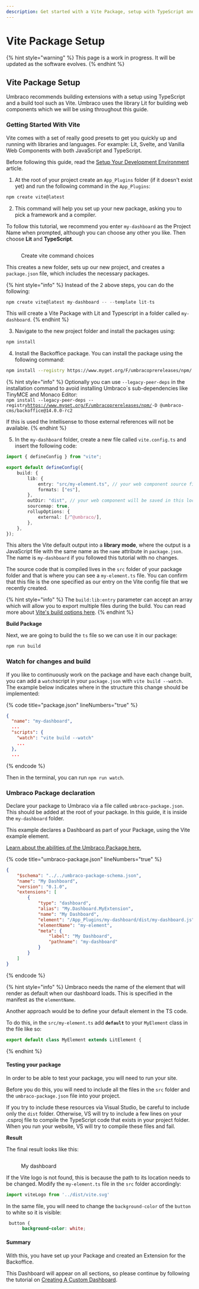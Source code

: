 ```yaml
---
description: Get started with a Vite Package, setup with TypeScript and Lit
---
```


# Vite Package Setup

{% hint style="warning" %}
This page is a work in progress. It will be updated as the software evolves.
{% endhint %}

## Vite Package Setup

Umbraco recommends building extensions with a setup using TypeScript and a build tool such as Vite. Umbraco uses the library Lit for building web components which we will be using throughout this guide.

### Getting Started With Vite

Vite comes with a set of really good presets to get you quickly up and running with libraries and languages. For example: Lit, Svelte, and Vanilla Web Components with both JavaScript and TypeScript.

Before following this guide, read the [Setup Your Development Environment](./) article.

1. At the root of your project create an `App_Plugins` folder (if it doesn't exist yet) and run the following command in the `App_Plugins`:

```bash
npm create vite@latest
```

2. This command will help you set up your new package, asking you to pick a framework and a compiler.

To follow this tutorial, we recommend you enter `my-dashboard` as the Project Name when prompted, although you can choose any other you like. Then choose **Lit** and **TypeScript**.

<figure><img src="../../.gitbook/assets/Vite_Package_Setup_Image_Install (1).png" alt=""><figcaption><p>Create vite command choices</p></figcaption></figure>

This creates a new folder, sets up our new project, and creates a `package.json` file, which includes the necessary packages.

{% hint style="info" %}
Instead of the 2 above steps, you can do the following:&#x20;

```typescript
npm create vite@latest my-dashboard -- --template lit-ts
```

This will create a Vite Package with Lit and Typescript in a folder called `my-dashboard`.
{% endhint %}

3. Navigate to the new project folder and install the packages using:

```bash
npm install
```

4. Install the Backoffice package. You can install the package using the following command:

```bash
npm install --registry https://www.myget.org/F/umbracoprereleases/npm/ -D @umbraco-cms/backoffice@14.0.0-rc2
```

{% hint style="info" %}
Optionally you can use `--legacy-peer-deps` in the installation command to avoid installing Umbraco´s sub-dependencies like TinyMCE and Monaco Editor:\
`npm install --legacy-peer-deps --registry`[`https://www.myget.org/F/umbracoprereleases/npm/`](https://www.myget.org/F/umbracoprereleases/npm/)`-D @umbraco-cms/backoffice@14.0.0-rc2`

If this is used the Intellisense to those external references will not be available.
{% endhint %}

5. In the `my-dashboard` folder, create a new file called `vite.config.ts` and insert the following code:

```ts
import { defineConfig } from "vite";

export default defineConfig({
    build: {
        lib: {
            entry: "src/my-element.ts", // your web component source file
            formats: ["es"],
        },
        outDir: "dist", // your web component will be saved in this location
        sourcemap: true,
        rollupOptions: {
            external: [/^@umbraco/],
        },
    },
});
```

This alters the Vite default output into a **library mode**, where the output is a JavaScript file with the same name as the `name` attribute in `package.json`. The name is `my-dashboard` if you followed this tutorial with no changes.

The source code that is compiled lives in the `src` folder of your package folder and that is where you can see a `my-element.ts` file. You can confirm that this file is the one specified as our entry on the Vite config file that we recently created.

{% hint style="info" %}
The `build:lib:entry` parameter can accept an array which will allow you to export multiple files during the build. You can read more about [Vite's build options here](https://vitejs.dev/config/build-options.html#build-lib).
{% endhint %}

**Build Package**

Next, we are going to build the `ts` file so we can use it in our package:

```bash
npm run build
```

### Watch for changes and build

If you like to continuously work on the package and have each change built, you can add a `watch`script in your `package.json` with `vite build --watch`. The example below indicates where in the structure this change should be implemented:

{% code title="package.json" lineNumbers="true" %}

```json
{
  "name": "my-dashboard",
  ...
  "scripts": {
    "watch": "vite build --watch"
    ...
  },
  ...
```

{% endcode %}

Then in the terminal, you can run `npm run watch`.

### Umbraco Package declaration

Declare your package to Umbraco via a file called `umbraco-package.json`. This should be added at the root of your package. In this guide, it is inside the `my-dashboard` folder.

This example declares a Dashboard as part of your Package, using the Vite example element.

[Learn about the abilities of the Umbraco Package here.](../package-manifest.md)

{% code title="umbraco-package.json" lineNumbers="true" %}

```json
{
    "$schema": "../../umbraco-package-schema.json",
    "name": "My Dashboard",
    "version": "0.1.0",
    "extensions": [
        {
            "type": "dashboard",
            "alias": "My.Dashboard.MyExtension",
            "name": "My Dashboard",
            "element": "/App_Plugins/my-dashboard/dist/my-dashboard.js",
            "elementName": "my-element",
            "meta": {
                "label": "My Dashboard",
                "pathname": "my-dashboard"
            }
        }
    ]
}
```

{% endcode %}

{% hint style="info" %}
Umbraco needs the name of the element that will render as default when our dashboard loads. This is specified in the manifest as the `elementName`.

Another approach would be to define your default element in the TS code.

To do this, in the `src/my-element.ts` add **`default`** to your `MyElement` class in the file like so:

```ts
export default class MyElement extends LitElement {
```

{% endhint %}

#### Testing your package

In order to be able to test your package, you will need to run your site.

Before you do this, you will need to include all the files in the `src` folder and the `umbraco-package.json` file into your project.

If you try to include these resources via Visual Studio, be careful to include only the `dist` folder. Otherwise, VS will try to include a few lines on your .csproj file to compile the TypeScript code that exists in your project folder. When you run your website, VS will try to compile these files and fail.

**Result**

The final result looks like this:

<figure><img src="../../.gitbook/assets/Vite_Package_Setup_Dashboard (1).png" alt=""><figcaption><p>My dashboard</p></figcaption></figure>

If the Vite logo is not found, this is because the path to its location needs to be changed. Modify the `my-element.ts` file in the `src` folder accordingly:

```typescript
import viteLogo from '../dist/vite.svg'
```

In the same file, you will need to change the `background-color` of the `button` to white so it is visible:

```css
 button {
      background-color: white;
```

#### Summary

With this, you have set up your Package and created an Extension for the Backoffice.

This Dashboard will appear on all sections, so please continue by following the tutorial on [Creating A Custom Dashboard](../../tutorials/creating-a-custom-dashboard.md).
